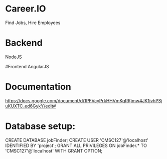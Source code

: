 # Career.IO
Find Jobs, Hire Employees

# Backend
NodeJS

#Frontend
AngularJS

# Documentation
https://docs.google.com/document/d/1PFVcyPrkHHVmKqRKjmw4JK1jvhPSjuKUXTC_ed6GykY/edit#

# Database setup:
CREATE DATABASE jobFinder;
CREATE USER 'CMSC127'@'localhost' IDENTIFIED BY 'project';
GRANT ALL PRIVILEGES ON jobFinder.* TO 'CMSC127'@'localhost' WITH GRANT OPTION;